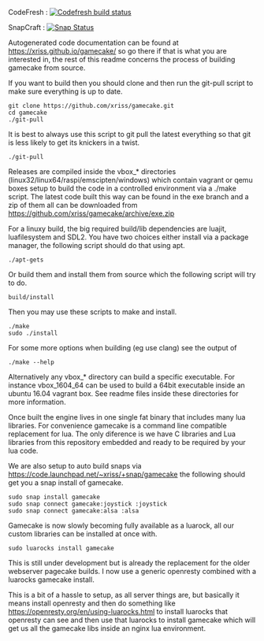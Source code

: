 CodeFresh : [![Codefresh build status]( https://g.codefresh.io/api/badges/pipeline/wetgenes/gamecake%2Fbuild?type=cf-2)]( https://g.codefresh.io/public/accounts/wetgenes/pipelines/new/601e4172aa20d91143f50d90)

SnapCraft : [![Snap Status](https://build.snapcraft.io/badge/xriss/gamecake.svg)](https://build.snapcraft.io/user/xriss/gamecake)


Autogenerated code documentation can be found at 
https://xriss.github.io/gamecake/ so go there if that is what you are 
interested in, the rest of this readme concerns the process of building 
gamecake from source.


If you want to build then you should clone and then run the git-pull script to
make sure everything is up to date.

	git clone https://github.com/xriss/gamecake.git
	cd gamecake
	./git-pull


It is best to always use this script to git pull the latest everything 
so that git is less likely to get its knickers in a twist.

	./git-pull



Releases are compiled inside the vbox_* directories
(linux32/linux64/raspi/emscipten/windows) which contain vagrant or qemu boxes
setup to build the code in a controlled environment via a ./make script. The
latest code built this way can be found in the exe branch and a zip of them all
can be downloaded from https://github.com/xriss/gamecake/archive/exe.zip



For a linuxy build, the big required build/lib dependencies are 
luajit, luafilesystem and SDL2. You have two choices either install via a 
package manager, the following script should do that using apt.

	./apt-gets

Or build them and install them from source which the following script 
will try to do.

	build/install


Then you may use these scripts to make and install.

	./make
	sudo ./install

For some more options when building (eg use clang) see the output of

	./make --help


Alternatively any vbox_* directory can build a specific executable. For
instance vbox_1604_64 can be used to build a 64bit executable inside an ubuntu
16.04 vagrant box. See readme files inside these directories for more
information.


Once built the engine lives in one single fat binary that includes many 
lua libraries. For convenience gamecake is a command line compatible 
replacement for lua. The only diference is we have C libraries and Lua 
libraries from this repository embedded and ready to be required by 
your lua code.


We are also setup to auto build snaps via 
https://code.launchpad.net/~xriss/+snap/gamecake the following should 
get you a snap install of gamecake.

	sudo snap install gamecake
	sudo snap connect gamecake:joystick :joystick
	sudo snap connect gamecake:alsa :alsa


Gamecake is now slowly becoming fully available as a luarock, all our 
custom libraries can be installed at once with.

	sudo luarocks install gamecake
	
This is still under development but is already the replacement for the 
older webserver pagecake builds. I now use a generic openresty combined 
with a luarocks gamecake install.

This is a bit of a hassle to setup, as all server things are, but 
basically it means install openresty and then do something like 
https://openresty.org/en/using-luarocks.html to install luarocks that 
openresty can see and then use that luarocks to install gamecake which 
will get us all the gamecake libs inside an nginx lua environment.

